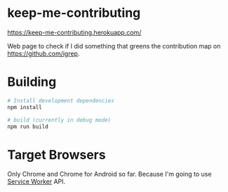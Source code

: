# keep-me-contributing

https://keep-me-contributing.herokuapp.com/

Web page to check if I did something that greens the contribution map on https://github.com/igrep.

# Building

```bash
# Install development dependencies
npm install

# build (currently in debug mode)
npm run build
```

# Target Browsers

Only Chrome and Chrome for Android so far. Because I'm going to use [Service Worker](https://github.com/slightlyoff/ServiceWorker) API.
